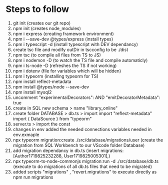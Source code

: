 # Steps to follow
 1. git init (creates our git repo)
 2. npm init (creates node_modules)
 3. npm i express (creating framework environment)
 4. npm i --save-dev @types/express (install types)
 5. npm i typescript -d (install typescript with DEV dependancy)
 7. create tsc file and modify outDir in tscconfig to be ./dist
 6. npm tsc (to compile all files from TS to JS) 
 7. npm i nodemon -D (to watch the TS file and compile automaticly)
 8. npm i ts-node -D (refreshes the TS if not working)
 9. npm i dotenv (file for variables which will be hidden)
 10. npm i typeorm (installing typeorm for TS)
 11. npm install reflect-metadata
 12. npm install @types/node --save-dev
 13. npm install mysql2
 14. uncomment    "experimentalDecorators": AND  "emitDecoratorMetadata": true
 15. create in SQL new schema > name "library_online"
 16. create folder DATABASE > db.ts > import import "reflect-metadata"
import { DataSource } from "typeorm"
17. server.ts > import the const 
18. changes in env added the needed connections variables needed in env.exmaple
19. npx typeorm migration:create ./src/database/migrations/user    (create the migration from SQL Workbench to our VScode folder Database)
20. add migration dependancy in db.ts (insert migrations: [Author1719825232288, User1719825005301],)
21. npx typeorm-ts-node-commonjs migration:run -d ./src/database/db.ts (execute to do migrations of all db.ts files that need to be migrated)
22. added scripts "migrations" , "revert.migrations" to execute directly as npm run migrations